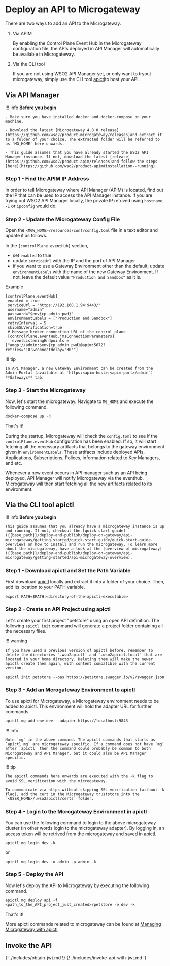 # Deploy an API to Microgateway

There are two ways to add an API to the Microgateway.

1. Via APIM 

    By enabling the Control Plane Event Hub in the Microgateway configuration file, the APIs deployed in API Manager will automatically be available in Microgateway. 

2. Via the CLI tool

    If you are not using WSO2 API Manager yet, or only want to tryout microgateway, simply use the CLI tool [apictl](https://github.com/wso2/product-apim-tooling/releases)to host your API.

## Via API Manager

!!! info
    **Before you begin**

    - Make sure you have installed docker and docker-compose on your machine.

    - Download the latest [Microgateway 4.0.0 release](https://github.com/wso2/product-microgateway/releases)and extract it to a folder of your choice. The extracted folder will be referred to as `MG_HOME` here onwards.

    - This guide assumes that you have already started the WSO2 API Manager instance. If not, download the latest [release](https://github.com/wso2/product-apim/releases)and follow the steps [here](https://github.com/wso2/product-apim#installation--running)

### Step 1 - Find the APIM IP Address

In order to tell Microgateway where API Manager (APIM) is located, find out the IP that can be used to access the API Manager instance. If you are trying out WSO2 API Manager locally, the private IP retrived using `hostname -I` or `ipconfig` would do.

### Step 2 - Update the Microgateway Config File

Open the `<MGW_HOME>/resources/conf/config.toml` file in a text editor and update it as follows.

In the `[controlPlane.eventHub]` section,

 - set `enabled` to true
 - update `serviceUrl` with the IP and the port of API Manager
 - if you want to use a Gateway Environment other than the default, update `environmentLabels` with the name of the new Gateway Environment. If not, leave the default value `"Production and Sandbox"` as it is.

 Example
 ```
 [controlPlane.eventHub]
  enabled = true
  serviceUrl = "https://192.168.1.94:9443/"
  username="admin"
  password="$env{cp_admin_pwd}"
  environmentLabels = ["Production and Sandbox"]
  retryInterval = 5
  skipSSLVerification=true
  # Message broker connection URL of the control plane
  [controlPlane.eventHub.jmsConnectionParameters]
    eventListeningEndpoints = ["amqp://admin:$env{cp_admin_pwd}@apim:5672?retries='10'&connectdelay='30'"]
 ``` 

!!! tip

    In API Manager, a new Gateway Environment can be created from the Admin Portal (available at `https:<apim-host>:<apim-port>/admin`) **Gateways** tab.

### Step 3 - Start the Microgateway

Now, let's start the microgateway. Navigate to `MG_HOME` and execute the following command.
    
``` bash
docker-compose up -d
```

That's it!


During the startup, Microgateway will check the `config.toml` to see if the `controlPlane.eventHub` configuration has been enabled. If so, it will start fetching all the necessary artifacts that belongs to the gateway environment given in `environmentLabels`. These artifacts include deployed APIs, Applications, Subscriptions, Polices, information related to Key Managers, and etc.

Whenever a new event occurs in API manager such as an API being deployed, API Manager will notify Microgateway via the eventhub. Microgateway will then start fetching all the new artifacts related to its environment.  


## Via the CLI tool apictl 

!!! info
    **Before you begin**

    This guide assumes that you already have a microgateway instance is up and running. If not, checkout the [quick start guide]({{base_path}}/deploy-and-publish/deploy-on-gateway/api-microgateway/getting-started/quick-start-guide/quick-start-guide-overview) on how to install and run the microgateway. To learn more about the microgateway, have a look at the [overview of microgateway]({{base_path}}/deploy-and-publish/deploy-on-gateway/api-microgateway/getting-started/api-microgateway-overview). 


### Step 1 - Download apictl and Set the Path Variable 

First download [apictl](https://github.com/wso2/product-apim-tooling/releases) locally and extract it into a folder of your choice. Then, add its location to your PATH variable.

```
export PATH=$PATH:<directory-of-the-apictl-executable>
```

### Step 2 - Create an API Project using apictl

Let's create your first project "petstore" using an open API definition. The following `apictl init` command will generate a project folder containing all the necessary files.

!!! warning

    If you have used a previous version of apictl before, remember to delete the directories `.wso2apictl` and `.wso2apictl.local` that are located in your home directory. Deleting them will make the newer apictl create them again, with content compatible with the current version.

```
apictl init petstore --oas https://petstore.swagger.io/v2/swagger.json
```

### Step 3 - Add an Mcrogateway Environment to apictl

To use apictl for Microgateway, a Microgateway environment needs to be added to apictl. This environment will hold the adapter URL for further commands.

```
apictl mg add env dev --adapter https://localhost:9843
```

!!! info

    Note `mg` in the above command. The apictl commands that starts as `apictl mg` are microgateway specific. If a command does not have `mg` after `apictl` then the command could probably be common to both Microgateway and API Manager, but it could also be API Manager specific. 

!!! tip

    The apictl commands here onwards are executed with the -k flag to avoid SSL verification with the microgateway.

    To communicate via https without skipping SSL verification (without -k flag), add the cert in the Microgateway truststore into the `<USER_HOME>/.wso2apictl/certs` folder.

### Step 4 - Login to the Mcrogateway Environment in apictl

You can use the following command to login to the above microgateway cluster (in other words login to the microgateway adapter). By logging in, an access token will be retrived from the microgateway and saved in apictl.

```
apictl mg login dev -k
```

or

```
apictl mg login dev -u admin -p admin -k
```

### Step 5 - Deploy the API

Now let's deploy the API to Microgateway by executing the following command.

```
apictl mg deploy api -f <path_to_the_API_project_just_created>/petstore -e dev -k
```

That's it!

More apictl commands related to microgateway can be found at [Managing Microgateway with apictl]({{base_path}}/install-and-setup/setup/api-controller/managing-microgateways/managing-microgateways-with-ctl)




## Invoke the API
{! ./includes/obtain-jwt.md !}
{! ./includes/invoke-api-with-jwt.md !}
